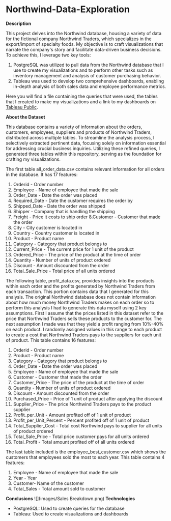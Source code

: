 # Northwind-Data-Exploration
**Description**

This project delves into the Northwind database, housing a variety of data for the fictional company Northwind Traders, which specializes in the export/import of specialty foods. My objective is to craft visualizations that narrate the company's story and facilitate data-driven business decisions. To achieve this, I leverage two key tools:
1. PostgreSQL was utilized to pull data from the Northwind database that I use to create my visualizations and to perform other tasks such as inventory management and analysis of customer purchasing behavior.
2. Tableau was used to develop two comprehensive dashboards, enabling in-depth analysis of both sales data and employee performance metrics.

Here you will find a file containing the queries that were used, the tables that I created to make my visualizations and a link to my dashboards on [Tableau Public](https://public.tableau.com/app/profile/giovanni.pecorino/viz/NorthwindDashboards/SalesBreakdown?publish=yes).

**About the Dataset**

This database contains a variety of information about the orders, customers, employees, suppliers and products of Northwind Traders, distributed across multiple tables. To streamline the analysis process, I selectively extracted pertinent data, focusing solely on information essential for addressing crucial business inquiries. Utilizing these refined queries, I generated three tables within this repository, serving as the foundation for crafting my visualizations.

The first table all_order_data.csv contains relevant information for all orders in the database. It has 17 features:
1. Orderid - Order number 
2. Employee - Name of employee that made the sale
3. Order_Date - Date the order was placed
4. Required_Date - Date the customer requires the order by
5. Shipped_Date - Date the order was shipped
6. Shipper - Company that is handling the shipping
7. Freight - Price it costs to ship order
8.Customer - Customer that made the order
9. City - City customer is located in
10. Country - Country customer is located in
11. Product - Product name
12. Category - Category that product belongs to
13. Current_Price - The current price for 1 unit of the product
14. Ordered_Price - The price of the product at the time of order
15. Quantity - Number of units of product ordered 
16. Discount - Amount discounted from the order
17. Total_Sale_Price - Total price of all units ordered

The following table, profit_data.csv, provides insights into the products within each order and the profits generated by Northwind Traders from each transaction. This portion contains data that I generated for this analysis. The original Northwind database does not contain information about how much money Northwind Traders makes on each order so to perform this analysis I had to generate this data myself using 2 key assumptions. First I assume that the prices listed in this dataset refer to the price that Northwind Traders sells these products to the customer for. The next assumption I made was that they yield a profit ranging from 10%-40% on each product. I randomly assigned values in this range to each product to create a cost that Northwind Traders pays to the suppliers for each unit of product. This table contains 16 features:
1. Orderid - Order number
2. Product - Product name
3. Category - Category that product belongs to
4. Order_Date - Date the order was placed
5. Employee - Name of employee that made the sale
6. Customer - Customer that made the order
7. Customer_Price - The price of the product at the time of order
8. Quantity - Number of units of product ordered 
9. Discount - Amount discounted from the order
10. Purchased_Price -  Price of 1 unit of product after applying the discount
11. Supplier_Price - The price Northwind Traders pays to the product supplier
12. Profit_per_Unit - Amount profited off of 1 unit of product
13. Profit_per_Unit_Percent - Percent profited off of 1 unit of product
14. Total_Supplier_Cost - Total cost Northwind pays to supplier for all units of product ordered
15. Total_Sale_Price - Total price customer pays for all units ordered
16. Total_Profit - Total amount profited off of all units ordered

The last table included is the employee_best_customer.csv which shows the customers that employees sold the most to each year. This table contains 4 features:
1. Employee - Name of employee that made the sale
2. Year - Year
3. Customer- Name of the customer
4. Total_Sales - Total amount sold to customer



**Conclusions**
![](images/Sales Breakdown.png)
**Technologies**

+ PostgreSQL: Used to create queries for the database
+ Tableau: Used to create visualizations and dashboards


